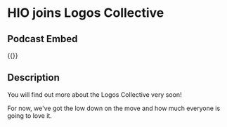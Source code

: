 # HIO joins Logos Collective


## Podcast Embed
{{<podcast-embed url="https://player.simplecast.com/2268e563-9aa6-4292-8cc3-1a66490f6faa?dark=false&color=EE6E04">}}


## Description
You will find out more about the Logos Collective very soon!

For now, we've got the low down on the move and how much everyone is going to love it.



